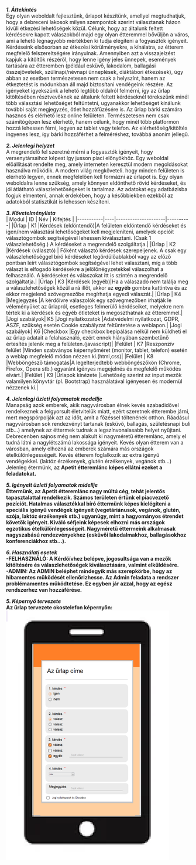 ***1. Áttekintés***<br>
Egy olyan weboldalt fejlesztünk, űrlapot készítünk, amellyel megtudhatjuk, hogy a debreceni lakosok milyen szempontok szerint választanak házon kívüli étkezési lehetőségek közül. Célunk, hogy az általunk feltett kérdésekre kapott válaszokból majd egy olyan étteremmel bővüljön a város, ami a lehető legnagyobb mértékben ki tudja elégíteni a fogyasztók igényeit. Kérdéseink elsősorban az étkezési körülményekre, a kínálatra, az étterem megfelelő felszereltségére irányulnak. Amennyiben azt a visszajelzést kapjuk a kitöltők részéről, hogy lenne igény jeles ünnepek, események tartására az étteremben (például esküvő, lakodalom, ballagási összejövetelek, szülinapi/névnapi ünneplések, diáktábori étkezések), úgy abban az esetben természetesen nem csak a helyszínt, hanem az étkeztetést is módunkban áll majd biztosítani vendégeink részére. Az igényeket igyekszünk a lehető legtöbb oldalról felmérni, így az űrlap kitöltésében résztvevőknek az általunk feltett kérdéseknél törekszünk minél több választási lehetőséget feltüntetni, ugyanakkor lehetőséget kínálunk további saját megjegyzés, ötlet hozzáfűzésére is. Az űrlap bárki számára hasznos és elérhető lesz online felületen. Természetesen nem csak számítógépen lesz elérhető, hanem célunk, hogy minél több platformon hozzá lehessen férni, legyen az tablet vagy telefon. Az elérhetőség/kitöltés ingyenes lesz, így bárki hozzáférhet a felméréshez, továbbá anonim jellegű.

***2. Jelenlegi helyzet***<br>
A megrendelő fel szeretné mérni a fogyasztók igényeit, hogy versenytársaihoz képest így jusson piaci előnyökhöz. Egy weboldal előállítását rendelte meg, amely interneten keresztül modern megoldásokat használva működik. A modern világ megköveteli. hogy minden felületen is elérhető legyen, ennek megfelelően kell formázni az úrlapot is. Egy olyan weboldalra lenne szükség, amely könnyen eldönthető rövid kérdéseket, és jól átlátható válaszlehetőségeket is tartalmaz. Az adatokat egy adatbázisba fogjuk elmenteni, annak érdekében, hogy a későbbiekben ezekből az adatokból statisztikát is lehessen készíteni.

***3. Követelménylista***<br>
|   Modul   | ID |         Név         | Kifejtés |
|-----------|----|---------------------|----------|
|Űrlap         | K1 |Kérdések (eldöntendő)|A felületen eldöntendő kérdéseket és igen/nem választási lehetőségeket kell megjeleníteni, amelyek opcióit választógombok segítségével lehessen kiválasztani. (Csak 1 válaszlehetőség.) A kérdéseket a megrendelő szolgáltatja.|
|Űrlap         | K2 |Kérdések (választó)  | Főként választó kérdések szerepeljenek. A csak egy válaszlehetőséggel bíró kérdéseket legördülőablakból vagy az előző pontban leírt választógombok segítségével lehet választani, míg a több választ is elfogadó kérdésekre a jelölőnégyzetekkel válaszolhat a felhasználó. A kérdéseket és válaszokat itt is szintén a megrendelő szolgáltatja.|
|Űrlap         | K3 |Kérdések (egyéb)|Ha a válaszadó nem találja meg a válaszlehetőségek közül a rá illőt, akkor az <b>egyéb</b> gombra kattintva és az ekkor megjelenő szövegmezőbe megírhatja egyedi válaszát.|
|Űrlap         | K4 |Megjegyzés           |A kérdőívre válaszolók egy szövegmezőben írhatják le véleményüket az űrlapról, esetleges felmerülő kérdéseiket, melyekre nem tértek ki a kérdések és egyéb ötleteket is megoszthatnak az étteremmel.|
|Jogi szabályok| K5 |Jogi nyilatkozatok   |Adatvédelmi nyilatkozat, GDPR, ASZF, szükség esetén Cookie szabályzat feltüntetése a weblapon.|
|Jogi szabályok| K6 |Checkbox             |Egy checkbox bepipálása nélkül nem küldheti el az űrlap adatait a felahasználó, ezért ennek hiányában szembetűnő értesítés jelenik meg a felületen.(javascript)|
|Felület       | K7 |Reszponzív felület   |Minden szabványos képernyőméret (monitor, tablet, telefon) esetén a weblap megfelelő módon nézzen ki.(html,css)|
|Felület       | K8 |Webböngésző támogatás|A legelterjedtebb webböngészőkön (Chrome, Firefox, Opera stb.) egyaránt igényes megejelnés és megfelelő működés elvárt.|
|Felület       | K9 |Űrlapok kinézete     |Lehetőség szerint az input mezők valamilyen könyvtár (pl. Bootstrap) használatával igényesen és modernül nézzenek ki.|

***4. Jelenlegi üzleti folyamatok modellje***<br>
Manapság azok emberek, akik nagyvárosban élnek kevés szabadidővel rendelkeznek a felgyorsult életvitelük miatt, ezért szeretnek étterembe járni, mert  megspórpolják azt az időt, amit a főzéssel töltenének otthon. Ráadásul nagyvárosban sok rendezvényt tartanak (esküvő, ballagás, születésnapi buli stb...) amelynek az éttermek tudnak a legszínvonalasabb helyet nyűjtani. Debrecenben sajnos még nem alakult ki nagyméretű étteremlánc, amely el tudná látni a nagylétszámú lakossága igényeit. Kevés olyan étterem van a városban, amely elhozná az emberek számára más országok ételkülönlegességeit. Kevés étterem foglalkozik az extra igényű vendégekkel. (laktóz érzékenyek, glutén érzékenyek, vegánok stb...) Jelenleg étermünk, az <b>Apetit étteremlánc<b> képes ellátni ezeket a feladatokat.
  
***5. Igényelt üzleti folyamatok midellje***<br>
Éttermünk, az Apetit étteremlánc nagy múltú cég, tehát jelentős tapasztalattal rendelkezik. Számos területen értünk el piacvezető pozíciót. Hatalmas választékkal bíró éttermünk képes kielégíteni a speciális igényű vendégek igényeit (vegetáriánusok, vegánok, glutén, szója, laktóz érzékenyek stb.) ugyanúgy, mint a hagyományos étrendet követők igényeit.
Kiváló séfjeink képesek elhozni más országok egzotikus ételkülönlegességeit. Nagyméretű éttermeink alkalmasak nagyszabású rendezvényekhez (esküvői lakodalmakhoz, ballagásokhoz konferenciákhoz stb...).<br>
  

***6. Használati esetek***<br>
-FELHASZNÁLÓ: A Kérdőívhez belépve, jogosultsága van a mezők kitöltésére és válaszlehetőségek kiválasztására, valmint elküldésére.<br>
-ADMIN: Az ADMIN beléphet mindegyik más szerepkörbe,
hogy az hibamentes működését ellenőrizhesse. Az Admin
feladata a rendszer problémamentes működtetése. Ez egyben jár azzal,
hogy az egész rendszerhez van hozzáférése.

***5. Képernyő tervezete***<br>
Az űrlap tervezete okostelefon képernyőn:<br>
<img src="images/mini-project.png" data-canonical-src="images/mini-project.png" width="445" height="681" />
